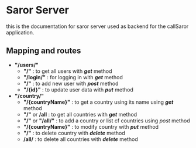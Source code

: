 # Saror Server
this is the documentation for saror server used as backend for the callSaror application.
## Mapping and routes
- **"/users/"**
    - **"/"** : to get all users with **_get_** method
    - **"/login/"** : for logging in with **_get_** method
    - **"/"** : to add new user with **_post_** method
    - **"/{id}"** : to update user data with **_put_** method
- **"/country/"**
  - **"/{countryName}"** : to get a country using its name using **_get_** method
  - **"/"** or **/all** : to get all countries with **_get_** method
  - **"/"** or **"/all/"** : to add a country or list cf countries using _post_ method
  - **"/{countryName}"** : to modify country with **_put_** method
  - **"/"** : to delete country  with **_delete_** method
  - **/all/** :  to delete all countries with **_delete_** method
